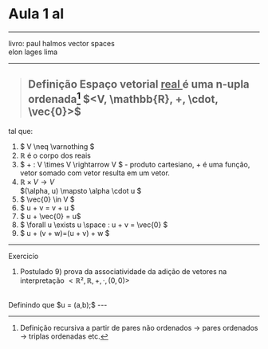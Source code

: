 # Aula 1 al

---

livro: paul halmos vector spaces
<br>
elon lages lima

--- 

>## Definição Espaço vetorial <ins> real </ins>  é uma n-upla ordenada[^1] $<V, \mathbb{R}, +, \cdot, \vec{0}>$ 
tal que:
1. $ V \neq \varnothing $
2. $\mathbb{R}$ é o corpo dos reais
3. $ + : V \times V \rightarrow V $ - produto cartesiano, + é uma função, vetor somado com vetor resulta em um vetor.
4. $\mathbb{R} \times V \to V$ <br> $(\alpha, u) \mapsto \alpha \cdot u $
5. $ \vec{0} \in V $
6. $ u + v = v + u $
7. $ u + \vec{0} = u$
8. $ \forall u \exists u \space : u + v = \vec{0} $
9. $ u + (v + w)=(u + v) + w $
---
Exercicío
1. Postulado 9) prova da associatividade da adição de vetores na interpretação $<\mathbb{R}²,\mathbb{R}, +, \cdot, (0,0)>$ 
<br>
Definindo que $u = (a,b);$
---




[^1]: Definição recursiva a partir de pares não ordenados &rarr; pares ordenados &rarr; triplas ordenadas etc.
